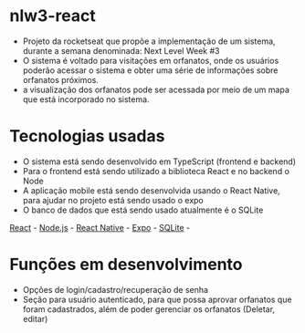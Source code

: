 # nlw3-react

- Projeto da rocketseat que propõe a implementação de um sistema, durante a semana denominada: Next Level Week #3
- O sistema é voltado para visitações em orfanatos, onde os usuários poderão acessar o sistema e obter uma série de informações sobre orfanatos próximos.
- a visualização dos orfanatos pode ser acessada por meio de um mapa que está incorporado no sistema.

# Tecnologias usadas

- O sistema está sendo desenvolvido em TypeScript (frontend e backend)
- Para o frontend está sendo utilizado a biblioteca React e no backend o Node
- A aplicação mobile está sendo desenvolvida usando o React Native, para ajudar no projeto está sendo usado o expo
- O banco de dados que está sendo usado atualmente é o SQLite

[React](https://pt-br.reactjs.org/docs/getting-started.html) -
[Node.js](https://nodejs.org/en/docs/) -
[React Native](https://reactnative.dev/docs/getting-started) -
[Expo](https://docs.expo.io/) -
[SQLite](https://sqlite.org/docs.html) -

# Funções em desenvolvimento

- Opções de login/cadastro/recuperação de senha
- Seção para usuário autenticado, para que possa aprovar orfanatos que foram cadastrados, além de poder gerenciar os orfanatos (Deletar, editar)
